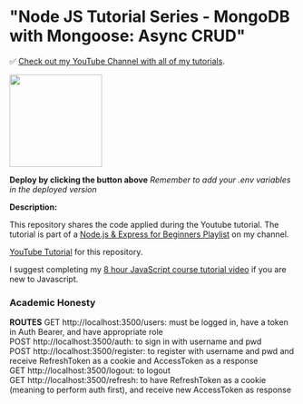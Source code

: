 # "Node JS Tutorial Series - MongoDB with Mongoose: Async CRUD"

✅ [Check out my YouTube Channel with all of my tutorials](https://www.youtube.com/DaveGrayTeachesCode).

[<img src="https://cdn.gomix.com/2bdfb3f8-05ef-4035-a06e-2043962a3a13%2Fremix-button.svg" width="163px" />](https://glitch.com/edit/#!/import/github/gitdagray/mongo_async_crud)

**Deploy by clicking the button above**
_Remember to add your .env variables in the deployed version_

**Description:**

This repository shares the code applied during the Youtube tutorial. The tutorial is part of a [Node.js & Express for Beginners Playlist](https://www.youtube.com/playlist?list=PL0Zuz27SZ-6PFkIxaJ6Xx_X46avTM1aYw) on my channel.

[YouTube Tutorial](https://youtu.be/AWlLhRQJvtw) for this repository.

I suggest completing my [8 hour JavaScript course tutorial video](https://youtu.be/EfAl9bwzVZk) if you are new to Javascript.

### Academic Honesty

**ROUTES**
GET http://localhost:3500/users: must be logged in, have a token in Auth Bearer, and have appropriate role <br>
POST http://localhost:3500/auth: to sign in with username and pwd <br>
POST http://localhost:3500/register: to register with username and pwd and receive RefreshToken as a cookie and AccessToken as a response<br>
GET http://localhost:3500/logout: to logout<br>
GET http://localhost:3500/refresh: to have RefreshToken as a cookie (meaning to perform auth first), and receive new AccessToken as response<br>
